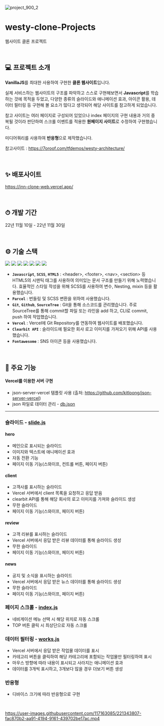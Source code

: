 ![project_900_2](https://user-images.githubusercontent.com/117163085/221343773-066288c6-d536-43ce-b891-cb5d8d7df068.png)

# westy-clone-Projects
웹사이트 클론 프로젝트

<br/>

## 💻 프로젝트 소개
**VanillaJS**를 최대한 사용하여 구현한 **클론 웹사이트**입니다.

실제 서비스하는 웹사이트의 구조를 파악하고 스스로 구현해보면서 **Javascript**를 학습하는 것에 목적을 두었고, 다양한 종류의 슬라이드와 애니메이션 효과, 아이콘 활용, 데이터 필터링 등 구현해 볼 요소가 많다고 생각되어 해당 사이트를 참고하게 되었습니다.

참고 사이트는 여러 페이지로 구성되어 있었으나 index 페이지의 구현 내용과 거의 중복될 것이라 판단하여 스크롤 이벤트를 적용한 **원페이지 사이트**로 수정하여 구현했습니다.

미디어쿼리를 사용하여 **반응형**으로 제작했습니다.

참고사이트 : https://7oroof.com/tfdemos/westy-architecture/

<br/>

## ✨ 배포사이트
https://inn-clone-web.vercel.app/

<br/>

## ⏱ 개발 기간
22년 11월 10일 - 22년 11월 30일

<br/>

## ⚙ 기술 스택
<img src="https://img.shields.io/badge/JAVASCRIPT-F7DF1E?style=for-the-badge&logo=JavaScript&logoColor=black"> <img src="https://img.shields.io/badge/HTML5-E34F26?style=for-the-badge&logo=HTML5&logoColor=white"> <img src="https://img.shields.io/badge/SCSS-CC6699?style=for-the-badge&logo=Sass&logoColor=white"> <img src="https://img.shields.io/badge/CSS3-1572B6?style=for-the-badge&logo=CSS3&logoColor=white"> <img src="https://img.shields.io/badge/FONTAWESOME-528DD7?style=for-the-badge&logo=FontAwesome&logoColor=white"> <img src="https://img.shields.io/badge/GIT-F05032?style=for-the-badge&logo=Git&logoColor=white"> <img src="https://img.shields.io/badge/GITHUB-181717?style=for-the-badge&logo=GitHub&logoColor=white">

- **`Javascript`**, **`SCSS`**, **`HTML5`** : \<header\>, \<footer\>, \<nav\>, \<section\> 등 HTML5의 시맨틱 태그를 사용하여 의미있는 문서 구조를 만들기 위해 노력했습니다. 효율적인 스타일 작성을 위해 SCSS를 사용하여 변수, Nesting, mixin 등을 활용했습니다.
- **`Parcel`** : 번들링 및 SCSS 변환을 위하여 사용했습니다.
- **`Git`**, **`Github`**, **`SourceTree`** : Git을 통해 소스코드를 관리했습니다. 주로 SourceTree를 통해 commit할 파일 또는 라인을 add 하고, CLI로 commit, push 하여 작업했습니다.
- **`Vercel`** : Vercel에 Git Repository를 연동하여 웹사이트를 배포했습니다.
- **`Clearbit API`** : 슬라이드에 필요한 회사 로고 이미지를 가져오기 위해 API를 사용했습니다.
- **`Fontawesome`** : SNS 아이콘 등을 사용했습니다.  

<br/>
  
## 📌 주요 기능

#### Vercel를 이용한 서버 구현
- json-server-vercel 템플릿 사용 (출처: https://github.com/kitloong/json-server-vercel)
- json 파일로 데이터 관리 - [db.json](https://github.com/InnSeonn/json-server-vercel/blob/main/db.json)
--------------------------------------------------

### 슬라이드 - [slide.js](https://github.com/InnSeonn/westy-clone-Projects/blob/main/js/slide.js)

#### hero
- 메인으로 표시되는 슬라이드
- 이미지와 텍스트에 애니메이션 효과
- 자동 전환 기능
- 페이지 이동 기능(스와이프, 컨트롤 버튼, 페이지 버튼)

#### client
- 고객사를 표시하는 슬라이드
- Vercel 서버에서 client 목록을 요청하고 응답 받음
- clearbit API를 통해 해당 회사의 로고 이미지를 가져와 슬라이드 생성
- 무한 슬라이드
- 페이지 이동 기능(스와이프, 페이지 버튼)

#### review
- 고객 리뷰를 표시하는 슬라이드
- Vercel 서버에서 응답 받은 리뷰 데이터를 통해 슬라이드 생성
- 무한 슬라이드
- 페이지 이동 기능(스와이프, 페이지 버튼)

#### news
- 공지 및 소식을 표시하는 슬라이드
- Vercel 서버에서 응답 받은 뉴스 데이터를 통해 슬라이드 생성
- 무한 슬라이드
- 페이지 이동 기능(스와이프, 페이지 버튼)


### 페이지 스크롤 - [index.js](https://github.com/InnSeonn/westy-clone-Projects/blob/main/js/index.js)
- 네비게이션 메뉴 선택 시 해당 위치로 자동 스크롤
- TOP 버튼 클릭 시 최상단으로 자동 스크롤


### 데이터 필터링 - [works.js](https://github.com/InnSeonn/westy-clone-Projects/blob/main/js/works.js)
- Vercel 서버에서 응답 받은 작업물 데이터를 표시
- 카테고리 버튼을 클릭하여 해당 카테고리에 포함되는 작업물만 필터링하여 표시
- 마우스 방향에 따라 내용이 표시되고 사라지는 애니메이션 효과
- 데이터를 3개씩 표시하고, 3개보다 많을 경우 더보기 버튼 생성


### 반응형
- 디바이스 크기에 따라 반응형으로 구현

<br/>

https://user-images.githubusercontent.com/117163085/221343807-fac870b2-aa91-4194-9161-439702be17ac.mp4

